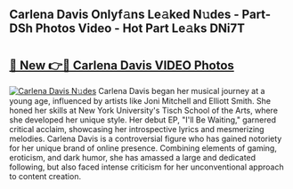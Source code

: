 ## Carlena Davis Onlyf𝚊ns Le𝚊ked N𝚞des - Part-DSh Photos Video - Hot Part Le𝚊ks DNi7T

# <h2><a href="http://ab73159.deff.icu/?id=Carlena+Davis">🔗 New 👉🔴 Carlena Davis VIDEO Photos</a></h2>

[![Carlena Davis N𝚞des](https://i.imgur.com/rIISA9y.gif)](http://ab73159.deff.icu/?id=Carlena+Davis)
Carlena Davis began her musical journey at a young age, influenced by artists like Joni Mitchell and Elliott Smith. She honed her skills at New York University's Tisch School of the Arts, where she developed her unique style. Her debut EP, "I'll Be Waiting," garnered critical acclaim, showcasing her introspective lyrics and mesmerizing melodies. Carlena Davis is a controversial figure who has gained notoriety for her unique brand of online presence. Combining elements of gaming, eroticism, and dark humor, she has amassed a large and dedicated following, but also faced intense criticism for her unconventional approach to content creation.
